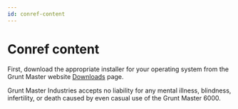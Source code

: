 ```yaml
---
id: conref-content
---
```


# Conref content

<p id="install-step1">First, download the appropriate installer for your operating system from the Grunt Master website <a href="https://gruntmaster.com/downloads">Downloads</a> page.</p>

<p id="disclaimer">Grunt Master Industries accepts no liability for any mental illness, blindness, infertility, or death caused by even casual use of the Grunt Master 6000.</p>
